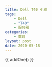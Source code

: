 ```yaml
---
title: Dell T40 小结
tags: 
    - Dell 
    - "T40"
    - 服务器
categories:
    - 数码
layout: post
date: 2020-05-18
--- 
```


{{ addOne() }}

<script>
export default {
    data() {
        return {
            count:0
        }
    },
    methods: {
        addOne() {
            this.count += 1
            return this.count
        }
    }
}
</script>